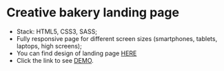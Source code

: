 # Creative bakery landing page #

* Stack: HTML5, CSS3, SASS;
* Fully responsive page for different screen sizes (smartphones, tablets, laptops, high screens);
* You can find design of landing page [HERE](https://www.figma.com/file/zIi6yfSpSIV4dnTzwaXSjt/Bakerlab?node-id=0%3A1)
* Click the link to see [DEMO](https://billizane.github.io/Creative_bakery_landing_page/).
